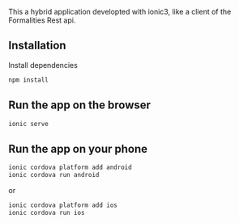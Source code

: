 This a hybrid application developted with ionic3, like a client of the Formalities Rest api.

## Installation

Install  dependencies
```sh
npm install
```

## Run the app on the browser

```sh
ionic serve
```

## Run the app on your phone

```sh
ionic cordova platform add android
ionic cordova run android
```

or

```sh
ionic cordova platform add ios
ionic cordova run ios
```
